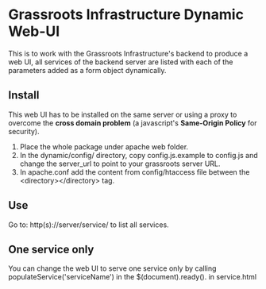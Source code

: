 # Grassroots Infrastructure Dynamic Web-UI

This is to work with the Grassroots Infrastructure's backend to produce a web UI, all services of the backend server are listed with each of the parameters added as a form object dynamically.


## Install

This web UI has to be installed on the same server or using a proxy to overcome the **cross domain problem** (a javascript's **Same-Origin Policy** for security).

1. Place the whole package under apache web folder.
2. In the dynamic/config/ directory, copy config.js.example to config.js and change the server_url to point to your grassroots server URL.
3. In apache.conf add the content from config/htaccess file between the \<directory\>\</directory\> tag.

## Use
Go to: http(s)://server/service/ to list all services.


## One service only

You can change the web UI to serve one service only by calling populateService('serviceName') in the $(document).ready(). in service.html
